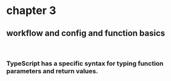 # chapter 3

## workflow and config and function basics

<br />

<h3>TypeScript has a specific syntax for typing function parameters and return values.</h3>